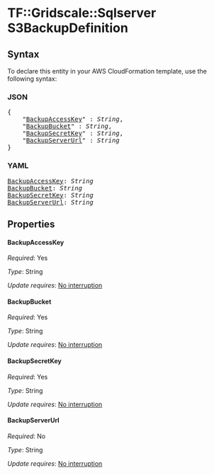 # TF::Gridscale::Sqlserver S3BackupDefinition

## Syntax

To declare this entity in your AWS CloudFormation template, use the following syntax:

### JSON

<pre>
{
    "<a href="#backupaccesskey" title="BackupAccessKey">BackupAccessKey</a>" : <i>String</i>,
    "<a href="#backupbucket" title="BackupBucket">BackupBucket</a>" : <i>String</i>,
    "<a href="#backupsecretkey" title="BackupSecretKey">BackupSecretKey</a>" : <i>String</i>,
    "<a href="#backupserverurl" title="BackupServerUrl">BackupServerUrl</a>" : <i>String</i>
}
</pre>

### YAML

<pre>
<a href="#backupaccesskey" title="BackupAccessKey">BackupAccessKey</a>: <i>String</i>
<a href="#backupbucket" title="BackupBucket">BackupBucket</a>: <i>String</i>
<a href="#backupsecretkey" title="BackupSecretKey">BackupSecretKey</a>: <i>String</i>
<a href="#backupserverurl" title="BackupServerUrl">BackupServerUrl</a>: <i>String</i>
</pre>

## Properties

#### BackupAccessKey

_Required_: Yes

_Type_: String

_Update requires_: [No interruption](https://docs.aws.amazon.com/AWSCloudFormation/latest/UserGuide/using-cfn-updating-stacks-update-behaviors.html#update-no-interrupt)

#### BackupBucket

_Required_: Yes

_Type_: String

_Update requires_: [No interruption](https://docs.aws.amazon.com/AWSCloudFormation/latest/UserGuide/using-cfn-updating-stacks-update-behaviors.html#update-no-interrupt)

#### BackupSecretKey

_Required_: Yes

_Type_: String

_Update requires_: [No interruption](https://docs.aws.amazon.com/AWSCloudFormation/latest/UserGuide/using-cfn-updating-stacks-update-behaviors.html#update-no-interrupt)

#### BackupServerUrl

_Required_: No

_Type_: String

_Update requires_: [No interruption](https://docs.aws.amazon.com/AWSCloudFormation/latest/UserGuide/using-cfn-updating-stacks-update-behaviors.html#update-no-interrupt)

